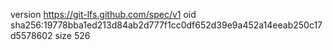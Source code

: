 version https://git-lfs.github.com/spec/v1
oid sha256:19778bba1ed213d84ab2d777f1cc0df652d39e9a452a14eeab250c17d5578602
size 526
